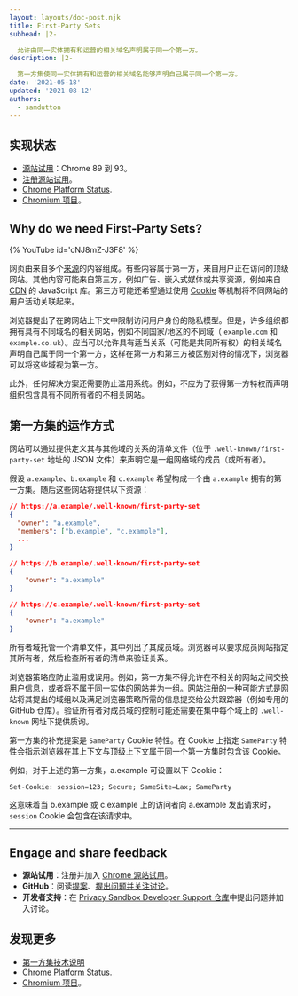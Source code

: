 ```yaml
---
layout: layouts/doc-post.njk
title: First-Party Sets
subhead: |2-

  允许由同一实体拥有和运营的相关域名声明属于同一个第一方。
description: |2-

  第一方集使同一实体拥有和运营的相关域名能够声明自己属于同一个第一方。
date: '2021-05-18'
updated: '2021-08-12'
authors:
  - samdutton
---
```


<!--lint disable no-smart-quotes-->

## 实现状态

- [源站试用](https://web.dev/origin-trials/)：Chrome 89 到 93。
- [注册源站试用](https://developer.chrome.com/origintrials/#/view_trial/988540118207823873)。
- [Chrome Platform Status](https://chromestatus.com/feature/5640066519007232).
- [Chromium 项目](https://www.chromium.org/updates/first-party-sets)。

## Why do we need First-Party Sets?

{% YouTube id='cNJ8mZ-J3F8' %}

网页由来自多个[来源](/docs/privacy-sandbox/glossary#origin)的内容组成。有些内容属于第一方，来自用户正在访问的顶级网站。其他内容可能来自第三方，例如广告、嵌入式媒体或共享资源，例如来自 [CDN](https://www.cloudflare.com/en-gb/learning/cdn/what-is-a-cdn/) 的 JavaScript 库。第三方可能还希望通过使用 [Cookie](/docs/privacy-sandbox/glossary#origin) 等机制将不同网站的用户活动关联起来。

浏览器提出了在跨网站上下文中限制访问用户身份的隐私模型。但是，许多组织都拥有具有不同域名的相关网站，例如不同国家/地区的不同域（ `example.com` 和 `example.co.uk`）。应当可以允许具有适当关系（可能是共同所有权）的相关域名声明自己属于同一个第一方，这样在第一方和第三方被区别对待的情况下，浏览器可以将这些域视为第一方。

此外，任何解决方案还需要防止滥用系统。例如，不应为了获得第一方特权而声明组织包含具有不同所有者的不相关网站。

## 第一方集的运作方式

网站可以通过提供定义其与其他域的关系的清单文件（位于 `.well-known/first-party-set` 地址的 JSON 文件）来声明它是一组网络域的成员（或所有者）。

假设 `a.example`、`b.example` 和 `c.example` 希望构成一个由 `a.example` 拥有的第一方集。随后这些网站将提供以下资源：

```json
// https://a.example/.well-known/first-party-set
{
  "owner": "a.example",
  "members": ["b.example", "c.example"],
  ...
}

// https://b.example/.well-known/first-party-set
{
	"owner": "a.example"
}

// https://c.example/.well-known/first-party-set
{
	"owner": "a.example"
}
```

所有者域托管一个清单文件，其中列出了其成员域。浏览器可以要求成员网站指定其所有者，然后检查所有者的清单来验证关系。

浏览器策略应防止滥用或误用。例如，第一方集不得允许在不相关的网站之间交换用户信息，或者将不属于同一实体的网站并为一组。网站注册的一种可能方式是网站将其提出的域组以及满足浏览器策略所需的信息提交给公共跟踪器（例如专用的 GitHub 仓库）。验证所有者对成员域的控制可能还需要在集中每个域上的 `.well-known` 网址下提供质询。

第一方集的补充提案是 `SameParty` Cookie 特性。在 Cookie 上指定 `SameParty` 特性会指示浏览器在其上下文与顶级上下文属于同一个第一方集时包含该 Cookie。

例如，对于上述的第一方集，a.example 可设置以下 Cookie：

`Set-Cookie: session=123; Secure; SameSite=Lax; SameParty`

这意味着当 b.example 或 c.example 上的访问者向 a.example 发出请求时，`session` Cookie 会包含在该请求中。

---

## Engage and share feedback

- **源站试用**：注册并加入 [Chrome 源站试用](https://developer.chrome.com/origintrials/#/view_trial/988540118207823873)。
- **GitHub**：阅读[提案](https://github.com/privacycg/first-party-sets)、[提出问题并关注讨论](https://github.com/privacycg/first-party-sets/issues)。
- **开发者支持**：在 [Privacy Sandbox Developer Support 仓库](https://github.com/GoogleChromeLabs/privacy-sandbox-dev-support)中提出问题并加入讨论。

## 发现更多

- [第一方集技术说明](https://github.com/privacycg/first-party-sets)
- [Chrome Platform Status](https://chromestatus.com/feature/5640066519007232).
- [Chromium 项目](https://www.chromium.org/updates/first-party-sets)。
